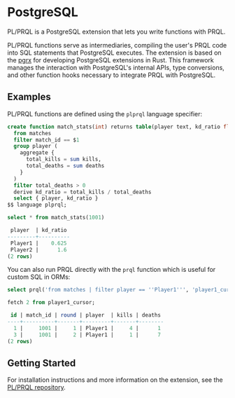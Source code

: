 # PostgreSQL

PL/PRQL is a PostgreSQL extension that lets you write functions with PRQL.

PL/PRQL functions serve as intermediaries, compiling the user's PRQL code into SQL statements that PostgreSQL executes. The extension is based on the [pgrx](https://github.com/pgcentralfoundation/pgrx) for developing PostgreSQL extensions in Rust. This framework manages the interaction with PostgreSQL's internal APIs, type conversions, and other function hooks necessary to integrate PRQL with PostgreSQL.


## Examples
PL/PRQL functions are defined using the `plprql` language specifier:
```sql
create function match_stats(int) returns table(player text, kd_ratio float) as $$
  from matches
  filter match_id == $1
  group player (
    aggregate {
      total_kills = sum kills,
      total_deaths = sum deaths
    }
  )
  filter total_deaths > 0
  derive kd_ratio = total_kills / total_deaths
  select { player, kd_ratio }
$$ language plprql;

select * from match_stats(1001)

 player  | kd_ratio
---------+----------
 Player1 |    0.625
 Player2 |      1.6
(2 rows)
```

You can also run PRQL directly with the `prql` function which is useful for custom SQL in ORMs:

```sql
select prql('from matches | filter player == ''Player1''', 'player1_cursor');

fetch 2 from player1_cursor;

 id | match_id | round | player  | kills | deaths
----+----------+-------+---------+-------+--------
  1 |     1001 |     1 | Player1 |     4 |      1
  3 |     1001 |     2 | Player1 |     1 |      7
(2 rows)
```

## Getting Started
For installation instructions and more information on the extension, see the [PL/PRQL repository](https://github.com/kaspermarstal/plprql).
